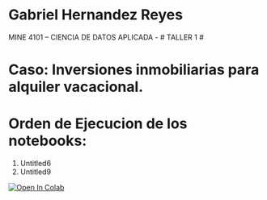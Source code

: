 # Gabriel Hernandez Reyes

 
MINE 4101 – CIENCIA DE DATOS APLICADA - # TALLER 1 #
# Caso: Inversiones inmobiliarias para alquiler vacacional.



# Orden de Ejecucion de los notebooks:
1.  Untitled6
2. Untitled9


[![Open In Colab](https://colab.research.google.com/assets/colab-badge.svg)](https://colab.research.google.com/github/datascience-uniandes/eda-tutorial/)
